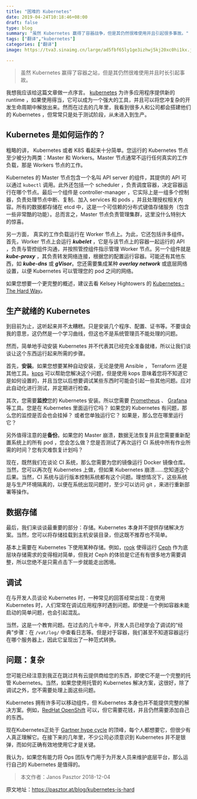 ```yaml
---
title: "困难的 Kubernetes"
date: 2019-04-24T10:18:46+08:00
draft: false
type: blog
summary: "虽然 Kubernetes 赢得了容器战争，但是其仍然很难使用并且引起很多事故。"
tags: ["翻译","kubernetes"]
categories: ["翻译"]
image: https://tva3.sinaimg.cn/large/ad5fbf65ly1ge3izhwj5kj20xc0hi1kx.jpg

---
```

> 虽然 Kubernetes 赢得了容器之站，但是其仍然很难使用并且时长引起事故。

我想我应该给这篇文章做一点序言。 [kubernetes](https://kubernetes.io/) 为许多应用程序提供新的 runtime ，如果使用得当，它可以成为一个强大的工具，并且可以将您冲复杂的开发生命周期中解放出来。然而在过去的几年里，我看到很多人和公司都会搭建他们的 Kubernetes ，但常常只是处于测试阶段，从未进入到生产。

## Kubernetes 是如何运作的？

粗略的讲， Kubernetes 或者 K8S 看起来十分简单。您运行的 Kubernetes 节点至少被分为两类：Master 和 Workers。Master 节点通常不运行任何真实的工作负载，那是 Workers 节点的工作。

Kubernetes 的 Master 节点包含一个名叫 API server 的组件，其提供的 API 可以通过 ```kubectl``` 调用。此外还包括一个 scheduler ，负责调度容器，决定容器运行在哪个节点。最后一个组件是 controller-manager ，它实际上是一组多个控制器，负责处理节点中断、复制、加入 services 和 pods ，并且处理授权相关内容。所有的数据都存储在 etcd 中，这是一个可信赖的分布式键值存储服务（包含一些非常酷的功能）。总而言之，Master 节点负责管理集群，这里没什么特别大的惊喜。

另一方面， 真实的工作负载运行在 Worker 节点上。为此，它还包括许多组件。首先，Worker 节点上会运行 ***kubelet*** ，它是与该节点上的容器一起运行的 API ，负责与管控组件沟通，并按照管控组件指示管理 Worker 节点。另一个组件就是 ***kube-proxy*** ，其负责转发网络连接，根据您的配置运行容器。可能还有其他东西，如 ***kube-dns*** 或 ***gVisor***。您还需要集成某种 ***overlay network*** 或底层网络设置，以便 Kubernetes 可以管理您的 pod 之间的网络。

如果您想要一个更完整的概述，建议去看 Kelsey Hightowers 的 [Kubernetes  -  The Hard Way](https://github.com/kelseyhightower/kubernetes-the-hard-way)。

## 生产就绪的 Kubernetes 

到目前为止，这听起来并不太糟糕。只是安装几个程序、配置、证书等。不要误会我的意思，这仍然是一个学习曲线，但这也不是系统管理员不能处理的问题。

然而，简单地手动安装 Kubernetes 并不代表其已经完全准备就绪，所以让我们谈谈让这个东西运行起来所需的步骤。

首先，**安装**。如果您想要某种自动安装，无论是使用 Ansible ， Terraform 还是其他工具。[kops](https://github.com/kubernetes/kops) 可以帮助您解决这个问题，但是使用 kops 意味着您将不知道它是如何设置的，并且当您以后想要调试某些东西时可能会引起一些其他问题。应对此自动化进行测试，并定期进行检查。

其次，您需要**监控**您的 Kubernetes 安装。所以您需要 [Prometheus](https://prometheus.io/) 、 [Grafana](https://grafana.com/) 等工具。您是在 Kubernetes 里面运行它吗？ 如果您的 Kubernetes 有问题，那么您的监控是否会也会挂掉？ 或者您单独运行它？ 如果是，那么您在哪里运行它？

另外值得注意的是**备份**。如果您的 Master 崩溃，数据无法恢复并且您需要重新配置系统上的所有 pod ，您会怎么做？您是否测试了再次运行 CI 系统中所有作业所需的时间？您有灾难恢复计划吗？

现在，既然我们在谈论 CI 系统，那么您需要为您的镜像运行 Docker 镜像仓库。当然，您可以再次在 Kubernetes 上做，但如果 Kubernetes 崩溃......您知道这个后果。当然，CI 系统与运行版本控制系统都有这个问题。理想情况下，这些系统是与生产环境隔离的，以便在系统出现问题时，至少可以访问 git ，来进行重新部署等操作。

## 数据存储

最后，我们来谈谈最重要的部分：存储。Kubernetes 本身并不提供存储解决方案。当然，您可以将存储挂载到主机安装目录，但这既不推荐也不简单。

基本上需要在 Kubernetes 下使用某种存储。例如，[rook](https://rook.io/) 使得运行 [Ceph](https://ceph.com/en/) 作为底层块存储需求的变得相对简单，但我对 Ceph 的体验是它还有有很多地方需要调整，所以您绝不是只需点击下一步就能走出困境。

## 调试

在与开发人员谈论 Kubernetes 时，一种常见的回答经常出现：在使用 Kubernetes 时，人们常常在调试应用程序时遇到问题。即使是一个例如容器未能启动的简单问题，也会引起混乱。

当然，这是一个教育问题。在过去的几十年中，开发人员已经学会了调试的“经典”步骤：在 ```/vat/log/``` 中查看日志等。但是对于容器，我们甚至不知道容器运行在哪个服务器上，因此它呈现出了一种范式转换。

## 问题：复杂

您可能已经注意到我正在跳过共有云提供商给您的东西，即使它不是一个完整的托管 Kubernetes。当然，如果您使用托管的 Kubernetes 解决方案，这很好，除了调试之外，您不需要处理上面这些问题。

Kubernetes 拥有许多可以移动组件，但 Kubernetes 本身也并不能提供完整的解决方案。例如，[RedHat OpenShift](https://www.openshift.com/) 可以，但它需要花钱，并且仍然需要添加自己的东西。

现在Kubernetes正处于 [Gartner hype cycle](https://www.gartner.com/en/research/methodologies/gartner-hype-cycle) 的顶峰，每个人都想要它，但很少有人真正理解它。在接下来的几年里，不少公司必须意识到 Kubernetes 并不是银弹，而如何正确有效地使用它才是关键。

我认为，如果您有能力将 Ops 团队专门用于为开发人员来维护底层平台，那么运行自己的 Kubernetes 是值得的。

> 本文作者：Janos Pasztor  2018-12-04
<!-- markdown-link-check-disable-next-line -->
原文地址：https://pasztor.at/blog/kubernetes-is-hard